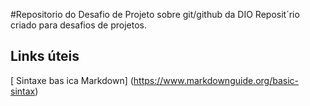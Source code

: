 #Repositorio  do Desafio de Projeto sobre git/github da DIO
Reposit´rio criado para desafios de projetos.

## Links úteis
[ Sintaxe bas ica Markdown] (https://www.markdownguide.org/basic-sintax)
